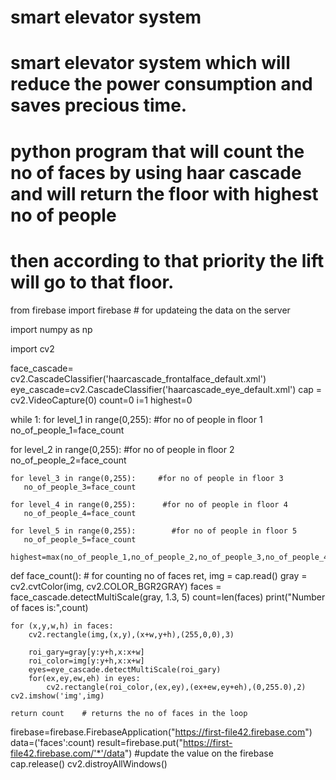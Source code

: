 # smart elevator system
# smart elevator system which will reduce the power consumption and saves precious time. 
# python program that will count the no of faces by using haar cascade and will return the floor with highest no of people
# then according to that priority the lift will go to that floor.

from firebase import firebase  # for updateing the data on the server

import numpy as np

import cv2

face_cascade= cv2.CascadeClassifier('haarcascade_frontalface_default.xml')
eye_cascade=cv2.CascadeClassifier('haarcascade_eye_default.xml')
cap = cv2.VideoCapture(0)
count=0
i=1
highest=0

while 1:
   for level_1 in range(0,255):  #for no of people in floor 1
       no_of_people_1=face_count

   for level_2 in range(0,255):     #for no of people in floor 2
       no_of_people_2=face_count

    for level_3 in range(0,255):     #for no of people in floor 3
       no_of_people_3=face_count

    for level_4 in range(0,255):      #for no of people in floor 4
       no_of_people_4=face_count

    for level_5 in range(0,255):        #for no of people in floor 5
       no_of_people_5=face_count

    highest=max(no_of_people_1,no_of_people_2,no_of_people_3,no_of_people_4,no_of_people_5)
    
def face_count():     # for counting no of faces
    ret, img = cap.read()
    gray = cv2.cvtColor(img, cv2.COLOR_BGR2GRAY)
    faces = face_cascade.detectMultiScale(gray, 1.3, 5)
    count=len(faces)
    print("Number of faces is:",count)

    for (x,y,w,h) in faces:
        cv2.rectangle(img,(x,y),(x+w,y+h),(255,0,0),3)

        roi_gary=gray[y:y+h,x:x+w]
        roi_color=img[y:y+h,x:x+w]
        eyes=eye_cascade.detectMultiScale(roi_gary)
        for(ex,ey,ew,eh) in eyes:
            cv2.rectangle(roi_color,(ex,ey),(ex+ew,ey+eh),(0,255.0),2)
    cv2.imshow('img',img)

    return count    # returns the no of faces in the loop
    
    
 firebase=firebase.FirebaseApplication("https://first-file42.firebase.com")
 data=('faces':count)
 result=firebase.put("https://first-file42.firebase.com/'*'/data")  #update the value on the firebase
cap.release()
cv2.distroyAllWindows()   
    
